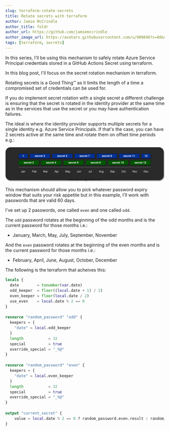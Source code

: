 ```yaml
---
slug: terraform-rotate-secrets
title: Rotate secrets with terraform
author: Jamie McCrindle
author_title: foldr
author_url: https://github.com/jamiemccrindle
author_image_url: https://avatars.githubusercontent.com/u/909696?s=60&v=4
tags: [terraform, secrets]
---
```


In this series, I'll be using this mechanism to safely rotate Azure Service Principal credentials stored in a GitHub Actions Secret
using terraform.

In this blog post, I'll focus on the secret rotation mechanism in terraform.

Rotating secrets is a Good Thing&trade; as it limits the length of a time a compromised set of credentials can be used for.

If you do implement secret rotation with a single secret a different challenge is ensuring that the secret
is rotated in the identity provider at the same time as in the services that use the secret or you may have authentication failures.

The ideal is where the identity provider supports multiple secrets for a single identity e.g. Azure Service Principals. If that's
the case, you can have 2 secrets active at the same time and rotate them on offset time periods e.g.:

![password rotation](/img/blog/2021-04-10-terraform-rotate-secrets/rotation.drawio.svg "Secret Rotation")

This mechanism should allow you to pick whatever password expiry window that suits your risk appetite but in this example,
I'll work with passwords that are valid 60 days.

I've set up 2 passwords, one called `even` and one called `odd`.

The `odd` password rotates at the beginning of the odd months and is the current password for those months i.e.:

* January, March, May, July, September, November

And the `even` password rotates at the beginning of the even months and is the current password for those months i.e.:

* February, April, June, August, October, December

The following is the terraform that acheives this:

```terraform
locals {
  date        = tonumber(var.date)
  odd_keeper  = floor((local.date + 1) / 2)
  even_keeper = floor(local.date / 2)
  use_even    = local.date % 2 == 0
}

resource "random_password" "odd" {
  keepers = {
    "date" = local.odd_keeper
  }
  length           = 32
  special          = true
  override_special = "_%@"
}

resource "random_password" "even" {
  keepers = {
    "date" = local.even_keeper
  }
  length           = 32
  special          = true
  override_special = "_%@"
}

output "current_secret" {
    value = local.date % 2 == 0 ? random_password.even.result : random_password.odd.result
}
```